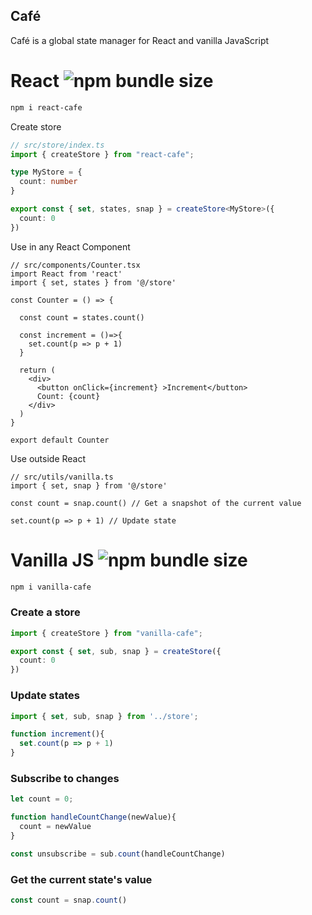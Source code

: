 ## Café

Café is a global state manager for React and vanilla JavaScript

# React ![npm bundle size](https://img.shields.io/bundlephobia/minzip/react-cafe)

```bash
npm i react-cafe
```

Create store
```ts
// src/store/index.ts
import { createStore } from "react-cafe";

type MyStore = {
  count: number
}

export const { set, states, snap } = createStore<MyStore>({
  count: 0
})
```

Use in any React Component
```tsx
// src/components/Counter.tsx
import React from 'react'
import { set, states } from '@/store'

const Counter = () => {

  const count = states.count()

  const increment = ()=>{
    set.count(p => p + 1)
  }

  return (
    <div>
      <button onClick={increment} >Increment</button>
      Count: {count}
    </div>
  )
}

export default Counter
```
Use outside React
```tsx
// src/utils/vanilla.ts
import { set, snap } from '@/store'

const count = snap.count() // Get a snapshot of the current value

set.count(p => p + 1) // Update state

```

# Vanilla JS ![npm bundle size](https://img.shields.io/bundlephobia/minzip/vanilla-cafe)

```bash
npm i vanilla-cafe
```
### Create a store
```ts
import { createStore } from "vanilla-cafe";

export const { set, sub, snap } = createStore({
  count: 0
})
```
### Update states
```ts
import { set, sub, snap } from '../store';

function increment(){
  set.count(p => p + 1)
}
```
### Subscribe to changes
```ts
let count = 0;

function handleCountChange(newValue){
  count = newValue
}

const unsubscribe = sub.count(handleCountChange)
```
### Get the current state's value
```ts
const count = snap.count()
```